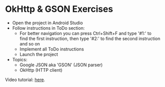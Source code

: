 # OkHttp & GSON Exercises

- Open the project in Android Studio
- Follow instructions in ToDo section:
  - For better navigation you can press Ctrl+Shift+F and type '#1:' to find the first instruction, then type '#2:' to find the second instruction and so on
  - Implement all ToDo instructions
  - Launch the project
- Topics:
  - Google JSON aka 'GSON' (JSON parser)
  - OkHttp (HTTP client)

Video tutorial: [here](https://youtu.be/BqxEnXI8hos).
